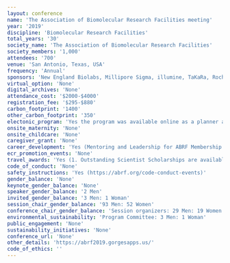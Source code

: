 ```yaml
---
layout: conference 
name: 'The Association of Biomolecular Research Facilities meeting'
year: '2019'
discipline: 'Biomolecular Research Facilities'
total_years: '30'
society_name: 'The Association of Biomolecular Research Facilities'
society_members: '1,000'
attendees: '700'
venue: 'San Antonio, Texas, USA'
frequency: 'Annual'
sponsors: 'New England Biolabs, Millipore Sigma, illumine, TaKaRa, Roche, Promega, nanoString, Thermo Fisher Scientific'
virtual_option: 'None'
digital_archives: 'None'
attendance_cost: '$2000-$4000'
registration_fee: '$295-$880'
carbon_footprint: '1400'
other_carbon_footprint: '350'
electonic_program: 'Yes the program was available online as a planner and a .pdf file.'
onsite_maternity: 'None'
onsite_childcare: 'None'
caregiver_grant: 'None'
career_development: 'Yes (Mentoring and Leadership for ABRF Membership and Corporate Sponsors)'
ecr_promotion_events: 'None'
travel_awards: 'Yes (1. Outstanding Scientist Scholarships are available to ABRF members who have made significant contributions to their institutional shared resource facility or to the ABRF. The scholarship is to be used to offset the cost of attending the ABRF 2020 Meeting and all ABRF members are eligible. Students, postdoctoral fellows, laboratory technicians, junior staff, and administrators directly associated with the mission of member laboratories are encouraged to apply. The award amount is $600 for domestic (USA) members, $750 for International North American members, and $1,000 for International non-North American members, and are to be used to offset the costs associated with meeting attendance (for example, travel and lodging). Complimentary registration for ABRF Annual Meeting is included as part of the scholarship.  2. The Founder’s Award is a new scholarship opportunity for the ABRF 2020 meeting aimed at supporting core staff scientists who are in the early stages of their careers. The Founder’s Award was started by Ronald L. Niece, a founding member of the ABRF, to provide core staff the opportunity to help advance their careers by engaging and participating in the ABRF meeting. Up to two core staff scientists will receive an additional $250 (on top of the Outstanding Scientist Scholarship) to be used to offset the costs associated meeting attendance. Founder’s Award application information will be collected as part of the Outstanding Scientist Scholarship application form.)'
code_of_conduct: 'None'
safety_instructions: 'Yes (https://abrf.org/code-conduct-events)'
gender_balance: 'None'
keynote_gender_balance: 'None'
speaker_gender_balance: '2 Men'
invited_gender_balance: '3 Men: 1 Woman'
session_chair_gender_balance: '93 Men: 52 Women'
conference_chair_gender_balance: 'Session organizers: 29 Men: 19 Women'
environmental_sustainability: 'Program Committee: 3 Men: 1 Woman'
public_engagement: 'None'
sustainability_initiatives: 'None'
conference_url: 'None'
other_details: 'https://abrf2019.gorgesapps.us/'
code_of_ethics: ''
---
```

